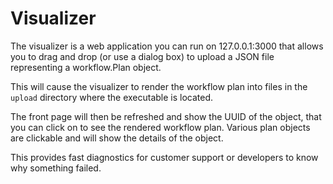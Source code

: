 # Visualizer

The visualizer is a web application you can run on 127.0.0.1:3000 that allows you to drag
and drop (or use a dialog box) to upload a JSON file representing a workflow.Plan object.

This will cause the visualizer to render the workflow plan into files in the `upload` directory
where the executable is located.

The front page will then be refreshed and show the UUID of the object, that you can click on to see
the rendered workflow plan.  Various plan objects are clickable and will show the details of the
object.

This provides fast diagnostics for customer support or developers to know why something failed.
